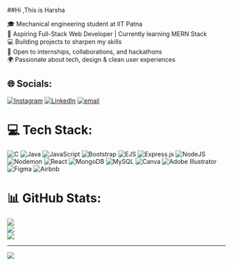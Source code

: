 ##Hi ,This is Harsha

🎓 Mechanical engineering student at IIT Patna<br/>
🚀 Aspiring Full-Stack Web Developer | Currently learning MERN Stack<br/>
💻 Building projects to sharpen my skills <br/>
🎯 Open to internships, collaborations, and hackathons<br/>
🌍 Passionate about tech, design & clean user experiences<br/>


## 🌐 Socials:
[![Instagram](https://img.shields.io/badge/Instagram-%23E4405F.svg?logo=Instagram&logoColor=white)](https://instagram.com/harshabathi14) [![LinkedIn](https://img.shields.io/badge/LinkedIn-%230077B5.svg?logo=linkedin&logoColor=white)](https://linkedin.com/in/HarshavardhanBathi) [![email](https://img.shields.io/badge/Email-D14836?logo=gmail&logoColor=white)](mailto:harshabathi@yahoo.com) 

# 💻 Tech Stack:
![C](https://img.shields.io/badge/c-%2300599C.svg?style=plastic&logo=c&logoColor=white) ![Java](https://img.shields.io/badge/java-%23ED8B00.svg?style=plastic&logo=openjdk&logoColor=white) ![JavaScript](https://img.shields.io/badge/javascript-%23323330.svg?style=plastic&logo=javascript&logoColor=%23F7DF1E) ![Bootstrap](https://img.shields.io/badge/bootstrap-%238511FA.svg?style=plastic&logo=bootstrap&logoColor=white) ![EJS](https://img.shields.io/badge/ejs-%23B4CA65.svg?style=plastic&logo=ejs&logoColor=black) ![Express.js](https://img.shields.io/badge/express.js-%23404d59.svg?style=plastic&logo=express&logoColor=%2361DAFB) ![NodeJS](https://img.shields.io/badge/node.js-6DA55F?style=plastic&logo=node.js&logoColor=white) ![Nodemon](https://img.shields.io/badge/NODEMON-%23323330.svg?style=plastic&logo=nodemon&logoColor=%BBDEAD) ![React](https://img.shields.io/badge/react-%2320232a.svg?style=plastic&logo=react&logoColor=%2361DAFB) ![MongoDB](https://img.shields.io/badge/MongoDB-%234ea94b.svg?style=plastic&logo=mongodb&logoColor=white) ![MySQL](https://img.shields.io/badge/mysql-4479A1.svg?style=plastic&logo=mysql&logoColor=white) ![Canva](https://img.shields.io/badge/Canva-%2300C4CC.svg?style=plastic&logo=Canva&logoColor=white) ![Adobe Illustrator](https://img.shields.io/badge/adobe%20illustrator-%23FF9A00.svg?style=plastic&logo=adobe%20illustrator&logoColor=white) ![Figma](https://img.shields.io/badge/figma-%23F24E1E.svg?style=plastic&logo=figma&logoColor=white) ![Airbnb](https://img.shields.io/badge/Airbnb-%23ff5a5f.svg?style=plastic&logo=Airbnb&logoColor=white)
# 📊 GitHub Stats:
![](https://github-readme-stats.vercel.app/api?username=Harshabathi&theme=gotham&hide_border=false&include_all_commits=false&count_private=false)<br/>
![](https://nirzak-streak-stats.vercel.app/?user=Harshabathi&theme=gotham&hide_border=false)<br/>
![](https://github-readme-stats.vercel.app/api/top-langs/?username=Harshabathi&theme=gotham&hide_border=false&include_all_commits=false&count_private=false&layout=compact)

---
[![](https://visitcount.itsvg.in/api?id=Harshabathi&icon=0&color=0)](https://visitcount.itsvg.in)

<!-- Proudly created with GPRM ( https://gprm.itsvg.in ) -->
